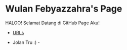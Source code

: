 ---
---

# Wulan Febyazzahra's Page

HALOO! Selamat Datang di GitHub Page Aku!

* [URLs](URL/)

- Jolan Tru :) -
